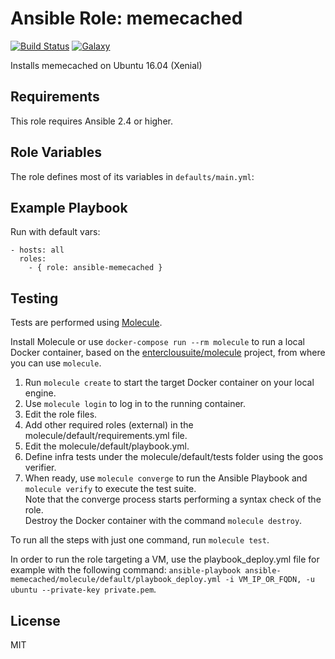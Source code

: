 Ansible Role: memecached 
======================================

[![Build Status](https://travis-ci.org/entercloudsuite/ansible-memecached.svg?branch=master)](https://travis-ci.org/entercloudsuite/ansible-memecached)
[![Galaxy](https://img.shields.io/badge/galaxy-entercloudsuite.memecached-blue.svg?style=flat-square)](https://galaxy.ansible.com/entercloudsuite/memecached)  

Installs memecached on Ubuntu 16.04 (Xenial)

## Requirements

This role requires Ansible 2.4 or higher.

## Role Variables

The role defines most of its variables in `defaults/main.yml`:

## Example Playbook

Run with default vars:

    - hosts: all
      roles:
        - { role: ansible-memecached }

## Testing

Tests are performed using [Molecule](http://molecule.readthedocs.org/en/latest/).

Install Molecule or use `docker-compose run --rm molecule` to run a local Docker container, based on the [enterclousuite/molecule](https://hub.docker.com/r/fminzoni/molecule/) project, from where you can use `molecule`.

1. Run `molecule create` to start the target Docker container on your local engine.  
2. Use `molecule login` to log in to the running container.  
3. Edit the role files.  
4. Add other required roles (external) in the molecule/default/requirements.yml file.  
5. Edit the molecule/default/playbook.yml.  
6. Define infra tests under the molecule/default/tests folder using the goos verifier.  
7. When ready, use `molecule converge` to run the Ansible Playbook and `molecule verify` to execute the test suite.  
Note that the converge process starts performing a syntax check of the role.  
Destroy the Docker container with the command `molecule destroy`.   

To run all the steps with just one command, run `molecule test`. 

In order to run the role targeting a VM, use the playbook_deploy.yml file for example with the following command: `ansible-playbook ansible-memecached/molecule/default/playbook_deploy.yml -i VM_IP_OR_FQDN, -u ubuntu --private-key private.pem`.  

## License

MIT